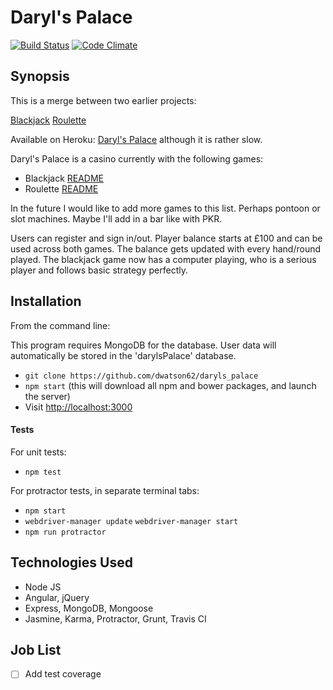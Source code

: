 Daryl's Palace
=======================

[![Build Status](https://travis-ci.org/dwatson62/daryls_palace.svg?branch=master)](https://travis-ci.org/dwatson62/daryls_palace) [![Code Climate](https://codeclimate.com/github/dwatson62/daryls_palace/badges/gpa.svg)](https://codeclimate.com/github/dwatson62/daryls_palace)

## Synopsis

This is a merge between two earlier projects:

[Blackjack](https://github.com/dwatson62/blackjack)
[Roulette](https://github.com/dwatson62/roulette)

Available on Heroku: [Daryl's Palace](https://daryls-palace.herokuapp.com/) although it is rather slow.

Daryl's Palace is a casino currently with the following games:

- Blackjack [README](https://github.com/dwatson62/daryls_palace/blob/master/blackjackREADME.md)
- Roulette [README](https://github.com/dwatson62/daryls_palace/blob/master/rouletteREADME.md)

In the future I would like to add more games to this list. Perhaps pontoon or slot machines. Maybe I'll add in a bar like with PKR.

Users can register and sign in/out. Player balance starts at £100 and can be used across both games. The balance gets updated with every hand/round played. The blackjack game now has a computer playing, who is a serious player and follows basic strategy perfectly.

## Installation

From the command line:

This program requires MongoDB for the database. User data will automatically be stored in the 'darylsPalace' database.

- ``` git clone https://github.com/dwatson62/daryls_palace ```
- ``` npm start ``` (this will download all npm and bower packages, and launch the server)
- Visit [http://localhost:3000](http://localhost:3000)

#### Tests

For unit tests:

- ``` npm test ```

For protractor tests, in separate terminal tabs:

- ``` npm start ```
- ``` webdriver-manager update ``` ``` webdriver-manager start ```
- ``` npm run protractor ```

## Technologies Used

- Node JS
- Angular, jQuery
- Express, MongoDB, Mongoose
- Jasmine, Karma, Protractor, Grunt, Travis CI

## Job List

- [ ] Add test coverage
